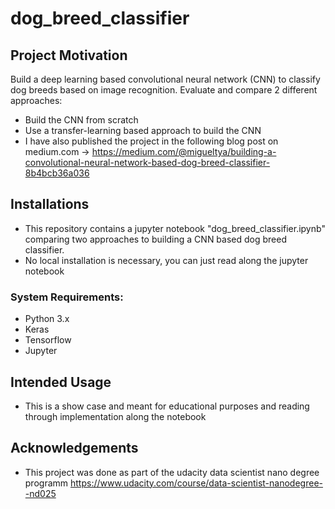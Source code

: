 # dog_breed_classifier

## Project Motivation

Build a deep learning based convolutional neural network (CNN) to classify dog breeds based on image recognition.
Evaluate and compare 2 different approaches:
* Build the CNN from scratch
* Use a transfer-learning based approach to build the CNN
* I have also published the project in the following blog post on medium.com -> https://medium.com/@migueltya/building-a-convolutional-neural-network-based-dog-breed-classifier-8b4bcb36a036

## Installations

* This repository contains a jupyter notebook "dog_breed_classifier.ipynb" comparing two approaches to building a CNN based dog breed classifier.
* No local installation is necessary, you can just read along the jupyter notebook

###  System Requirements: 
* Python 3.x
* Keras
* Tensorflow
* Jupyter

## Intended Usage

* This is a show case and meant for educational purposes and reading through implementation along the notebook

## Acknowledgements

* This project was done as part of the udacity data scientist nano degree programm https://www.udacity.com/course/data-scientist-nanodegree--nd025
